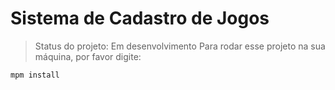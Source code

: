 <h1>Sistema de Cadastro de Jogos</h1>

>Status do projeto: Em desenvolvimento
Para rodar esse projeto na sua máquina, por favor digite:

```
mpm install
```

